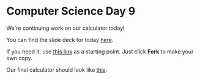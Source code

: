 # Computer Science Day 9

<link href="index.css" rel="stylesheet">

We're continuing work on our calculator today!

You can find the slide deck for today [here](../presentation-pdfs/day9.pdf).

If you need it, use [this link](https://replit.com/@mrschmidt/calculator) as a starting point. Just click **Fork** to make your own copy.

Our final calculator should look like [this](https://replit.com/@mrschmidt/calculator-final#main.swift).